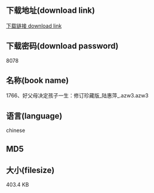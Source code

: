 ## 下载地址(download link)
[下载链接 download link](https://tutu365.netlify.app/?s=1766%E3%80%81%E5%A5%BD%E7%88%B6%E6%AF%8D%E5%86%B3%E5%AE%9A%E5%AD%A9%E5%AD%90%E4%B8%80%E7%94%9F%EF%BC%9A%E4%BF%AE%E8%AE%A2%E7%8F%8D%E8%97%8F%E7%89%88_%E9%99%86%E6%83%A0%E8%90%8D_.azw3)

## 下载密码(download password)
8078

## 名称(book name)
1766、好父母决定孩子一生：修订珍藏版_陆惠萍_.azw3.azw3

## 语言(language)
chinese

## MD5


## 大小(filesize)
403.4 KB

